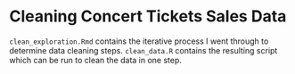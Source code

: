 # Cleaning Concert Tickets Sales Data

`clean_exploration.Rmd` contains the iterative process I went through to determine data cleaning steps.
`clean_data.R` contains the resulting script which can be run to clean the data in one step.
